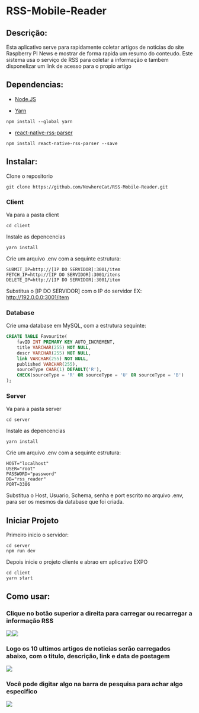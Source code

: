 # RSS-Mobile-Reader
 
## Descrição:
Esta aplicativo serve para rapidamente coletar artigos de noticias do site Raspberry PI News e mostrar de forma rapida um resumo do conteudo.
Este sistema usa o serviço de RSS para coletar a informação e tambem disponelizar um link de acesso para o propio artigo

## Dependencias:
 - [Node.JS](https://nodejs.org/en)

 - [Yarn](https://www.npmjs.com/package/yarn)

```
npm install --global yarn
```

 - [react-native-rss-parser](https://www.npmjs.com/package/react-native-rss-parser)

```
npm install react-native-rss-parser --save
```

## Instalar:
Clone o repositorio
```
git clone https://github.com/NowhereCat/RSS-Mobile-Reader.git
```

### Client
Va para a pasta client
```
cd client
```

Instale as depencencias
```
yarn install
```

Crie um arquivo .env com a sequinte estrutura:
```Dotenv
SUBMIT_IP=http://[IP DO SERVIDOR]:3001/item
FETCH_IP=http://[IP DO SERVIDOR]:3001/itens
DELETE_IP=http://[IP DO SERVIDOR]:3001/item
```
Substitua o [IP DO SERVIDOR] com o IP do servidor
EX:
http://192.0.0.0:3001/item

### Database
Crie uma database em MySQL, com a estrutura sequinte:
```SQL
CREATE TABLE Favourite(
    favID INT PRIMARY KEY AUTO_INCREMENT,
    title VARCHAR(255) NOT NULL,
    descr VARCHAR(255) NOT NULL,
    link VARCHAR(255) NOT NULL,
    published VARCHAR(255),
    sourceType CHAR(1) DEFAULT('R'),
    CHECK(sourceType = 'R' OR sourceType = 'U' OR sourceType = 'B')
);
```

### Server
Va para a pasta server
```
cd server
```

Instale as depencencias
```
yarn install
```

Crie um arquivo .env com a sequinte estrutura:
```Dotenv
HOST="localhost"
USER="root"
PASSWORD="password"
DB="rss_reader"
PORT=3306
```
Substitua o Host, Usuario, Schema, senha e port escrito no arquivo .env, para ser os mesmos da database que foi criada.

## Iniciar Projeto
Primeiro inicio o servidor:
```
cd server
npm run dev
```

Depois inicie o projeto cliente e abrao em aplicativo EXPO
```
cd client
yarn start
```

## Como usar:

### Clique no botão superior a direita para carregar ou recarregar a informação RSS
![](https://i.ibb.co/jJJFm8N/1.png)![](https://i.ibb.co/J20qyPz/2.png)

### Logo os 10 ultimos artigos de noticias serão carregados abaixo, com o titulo, descrição, link e data de postagem
![](https://i.ibb.co/R0WKBhy/3.png)

### Você pode digitar algo na barra de pesquisa para achar algo especifico
![](https://i.ibb.co/Mk3kVtz/4.png)
